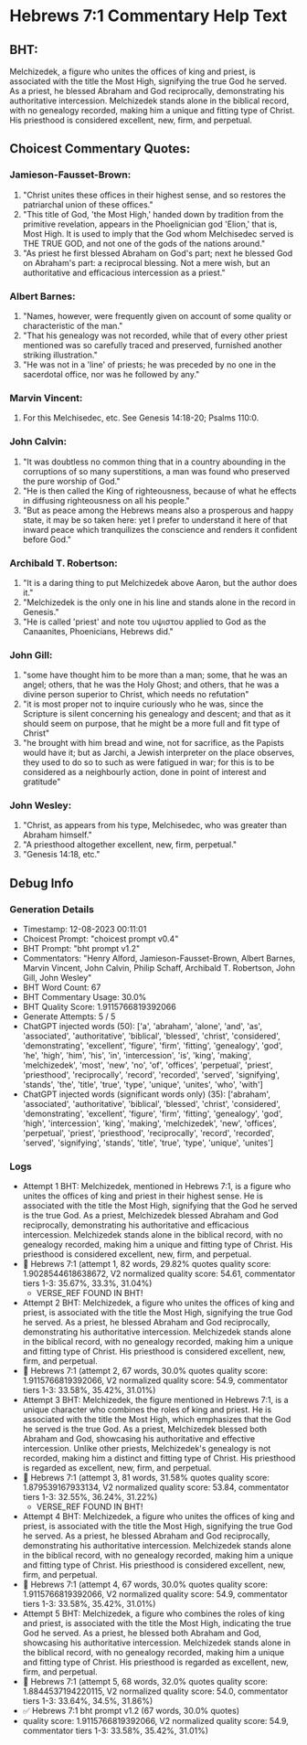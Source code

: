 # Hebrews 7:1 Commentary Help Text

## BHT:
Melchizedek, a figure who unites the offices of king and priest, is associated with the title the Most High, signifying the true God he served. As a priest, he blessed Abraham and God reciprocally, demonstrating his authoritative intercession. Melchizedek stands alone in the biblical record, with no genealogy recorded, making him a unique and fitting type of Christ. His priesthood is considered excellent, new, firm, and perpetual.

## Choicest Commentary Quotes:
### Jamieson-Fausset-Brown:
1. "Christ unites these offices in their highest sense, and so restores the patriarchal union of these offices."
2. "This title of God, 'the Most High,' handed down by tradition from the primitive revelation, appears in the Phoelignician god 'Elion,' that is, Most High. It is used to imply that the God whom Melchisedec served is THE TRUE GOD, and not one of the gods of the nations around."
3. "As priest he first blessed Abraham on God's part; next he blessed God on Abraham's part: a reciprocal blessing. Not a mere wish, but an authoritative and efficacious intercession as a priest."

### Albert Barnes:
1. "Names, however, were frequently given on account of some quality or characteristic of the man."
2. "That his genealogy was not recorded, while that of every other priest mentioned was so carefully traced and preserved, furnished another striking illustration."
3. "He was not in a 'line' of priests; he was preceded by no one in the sacerdotal office, nor was he followed by any."

### Marvin Vincent:
1. For this Melchisedec, etc. See Genesis 14:18-20; Psalms 110:0.


### John Calvin:
1. "It was doubtless no common thing that in a country abounding in the corruptions of so many superstitions, a man was found who preserved the pure worship of God."
2. "He is then called the King of righteousness, because of what he effects in diffusing righteousness on all his people."
3. "But as peace among the Hebrews means also a prosperous and happy state, it may be so taken here: yet I prefer to understand it here of that inward peace which tranquilizes the conscience and renders it confident before God."

### Archibald T. Robertson:
1. "It is a daring thing to put Melchizedek above Aaron, but the author does it."
2. "Melchizedek is the only one in his line and stands alone in the record in Genesis."
3. "He is called 'priest' and note του υψιστου applied to God as the Canaanites, Phoenicians, Hebrews did."

### John Gill:
1. "some have thought him to be more than a man; some, that he was an angel; others, that he was the Holy Ghost; and others, that he was a divine person superior to Christ, which needs no refutation"
2. "it is most proper not to inquire curiously who he was, since the Scripture is silent concerning his genealogy and descent; and that as it should seem on purpose, that he might be a more full and fit type of Christ"
3. "he brought with him bread and wine, not for sacrifice, as the Papists would have it; but as Jarchi, a Jewish interpreter on the place observes, they used to do so to such as were fatigued in war; for this is to be considered as a neighbourly action, done in point of interest and gratitude"

### John Wesley:
1. "Christ, as appears from his type, Melchisedec, who was greater than Abraham himself."
2. "A priesthood altogether excellent, new, firm, perpetual."
3. "Genesis 14:18, etc."


## Debug Info
### Generation Details
- Timestamp: 12-08-2023 00:11:01
- Choicest Prompt: "choicest prompt v0.4"
- BHT Prompt: "bht prompt v1.2"
- Commentators: "Henry Alford, Jamieson-Fausset-Brown, Albert Barnes, Marvin Vincent, John Calvin, Philip Schaff, Archibald T. Robertson, John Gill, John Wesley"
- BHT Word Count: 67
- BHT Commentary Usage: 30.0%
- BHT Quality Score: 1.9115766819392066
- Generate Attempts: 5 / 5
- ChatGPT injected words (50):
	['a', 'abraham', 'alone', 'and', 'as', 'associated', 'authoritative', 'biblical', 'blessed', 'christ', 'considered', 'demonstrating', 'excellent', 'figure', 'firm', 'fitting', 'genealogy', 'god', 'he', 'high', 'him', 'his', 'in', 'intercession', 'is', 'king', 'making', 'melchizedek', 'most', 'new', 'no', 'of', 'offices', 'perpetual', 'priest', 'priesthood', 'reciprocally', 'record', 'recorded', 'served', 'signifying', 'stands', 'the', 'title', 'true', 'type', 'unique', 'unites', 'who', 'with']
- ChatGPT injected words (significant words only) (35):
	['abraham', 'associated', 'authoritative', 'biblical', 'blessed', 'christ', 'considered', 'demonstrating', 'excellent', 'figure', 'firm', 'fitting', 'genealogy', 'god', 'high', 'intercession', 'king', 'making', 'melchizedek', 'new', 'offices', 'perpetual', 'priest', 'priesthood', 'reciprocally', 'record', 'recorded', 'served', 'signifying', 'stands', 'title', 'true', 'type', 'unique', 'unites']

### Logs
- Attempt 1 BHT: Melchizedek, mentioned in Hebrews 7:1, is a figure who unites the offices of king and priest in their highest sense. He is associated with the title the Most High, signifying that the God he served is the true God. As a priest, Melchizedek blessed Abraham and God reciprocally, demonstrating his authoritative and efficacious intercession. Melchizedek stands alone in the biblical record, with no genealogy recorded, making him a unique and fitting type of Christ. His priesthood is considered excellent, new, firm, and perpetual.
- 🔄 Hebrews 7:1 (attempt 1, 82 words, 29.82% quotes quality score: 1.9028544618638672, V2 normalized quality score: 54.61, commentator tiers 1-3: 35.67%, 33.3%, 31.04%) 
	- VERSE_REF FOUND IN BHT!
- Attempt 2 BHT: Melchizedek, a figure who unites the offices of king and priest, is associated with the title the Most High, signifying the true God he served. As a priest, he blessed Abraham and God reciprocally, demonstrating his authoritative intercession. Melchizedek stands alone in the biblical record, with no genealogy recorded, making him a unique and fitting type of Christ. His priesthood is considered excellent, new, firm, and perpetual.
- 🔄 Hebrews 7:1 (attempt 2, 67 words, 30.0% quotes quality score: 1.9115766819392066, V2 normalized quality score: 54.9, commentator tiers 1-3: 33.58%, 35.42%, 31.01%)
- Attempt 3 BHT: Melchizedek, the figure mentioned in Hebrews 7:1, is a unique character who combines the roles of king and priest. He is associated with the title the Most High, which emphasizes that the God he served is the true God. As a priest, Melchizedek blessed both Abraham and God, showcasing his authoritative and effective intercession. Unlike other priests, Melchizedek's genealogy is not recorded, making him a distinct and fitting type of Christ. His priesthood is regarded as excellent, new, firm, and perpetual.
- 🔄 Hebrews 7:1 (attempt 3, 81 words, 31.58% quotes quality score: 1.879539167933134, V2 normalized quality score: 53.84, commentator tiers 1-3: 32.55%, 36.24%, 31.22%) 
	- VERSE_REF FOUND IN BHT!
- Attempt 4 BHT: Melchizedek, a figure who unites the offices of king and priest, is associated with the title the Most High, signifying the true God he served. As a priest, he blessed Abraham and God reciprocally, demonstrating his authoritative intercession. Melchizedek stands alone in the biblical record, with no genealogy recorded, making him a unique and fitting type of Christ. His priesthood is considered excellent, new, firm, and perpetual.
- 🔄 Hebrews 7:1 (attempt 4, 67 words, 30.0% quotes quality score: 1.9115766819392066, V2 normalized quality score: 54.9, commentator tiers 1-3: 33.58%, 35.42%, 31.01%)
- Attempt 5 BHT: Melchizedek, a figure who combines the roles of king and priest, is associated with the title the Most High, indicating the true God he served. As a priest, he blessed both Abraham and God, showcasing his authoritative intercession. Melchizedek stands alone in the biblical record, with no genealogy recorded, making him a unique and fitting type of Christ. His priesthood is regarded as excellent, new, firm, and perpetual.
- 🔄 Hebrews 7:1 (attempt 5, 68 words, 32.0% quotes quality score: 1.8844537194220115, V2 normalized quality score: 54.0, commentator tiers 1-3: 33.64%, 34.5%, 31.86%)
- ✅ Hebrews 7:1 bht prompt v1.2 (67 words, 30.0% quotes)
- quality score: 1.9115766819392066, V2 normalized quality score: 54.9, commentator tiers 1-3: 33.58%, 35.42%, 31.01%)